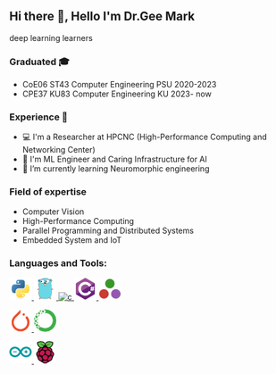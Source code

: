 ## Hi there 👋, Hello I'm Dr.Gee Mark
deep learning learners

### Graduated 🎓
- CoE06 ST43 Computer Engineering PSU 2020-2023
- CPE37 KU83 Computer Engineering KU  2023- now
### Experience 🔅
- 💻 I'm a Researcher at HPCNC (High-Performance Computing and Networking Center) 
- 📘 I'm ML Engineer and Caring Infrastructure for AI
- 🌱 I’m currently learning Neuromorphic engineering

### Field of expertise
- Computer Vision
- High-Performance Computing
- Parallel Programming and Distributed Systems
- Embedded System and IoT
  
<p align="left"></p>
<h3 align="left">Languages and Tools:</h3>
<p align="left"> 
<a href="https://www.python.org" target="_blank" rel="noreferrer"> <img src="https://raw.githubusercontent.com/devicons/devicon/master/icons/python/python-original.svg" alt="python" width="40" height="40"/> </a>
<a href="https://golang.org" target="_blank" rel="noreferrer"> <img src="https://raw.githubusercontent.com/devicons/devicon/master/icons/go/go-original.svg" alt="go" width="40" height="40"/> </a>
<a href="https://www.cprogramming.com/" target="_blank" rel="noreferrer"> <img src="https://upload.wikimedia.org/wikipedia/commons/1/18/C_Programming_Language.svg" alt="c" width="40" height="40"/> </a> <a href="https://www.w3schools.com/cs/" target="_blank" rel="noreferrer"> <img src="https://raw.githubusercontent.com/devicons/devicon/master/icons/csharp/csharp-original.svg" alt="csharp" width="40" height="40"/> </a>
<a href="https://julialang.org/" target="_blank" rel="noreferrer"> <img src="https://raw.githubusercontent.com/devicons/devicon/refs/heads/master/icons/julia/julia-original.svg" alt="julia" width="40" height="40"/> </a>

<a href="https://pytorch.org/" target="_blank" rel="noreferrer"> <img src="https://raw.githubusercontent.com/devicons/devicon/master/icons/pytorch/pytorch-original.svg" alt="pytorch" width="40" height="40"/> </a>
<a href="https://anaconda.org/" target="_blank" rel="noreferrer"> <img src="https://raw.githubusercontent.com/devicons/devicon/master/icons/anaconda/anaconda-original.svg" alt="conda" width="40" height="40"/> </a>

<a href="https://www.arduino.cc/" target="_blank" rel="noreferrer"> <img src="https://raw.githubusercontent.com/devicons/devicon/master/icons/arduino/arduino-original.svg" alt="arduino" width="40" height="40"/> </a><a href="" target="_blank" rel="noreferrer"> <img src="https://raw.githubusercontent.com/devicons/devicon/master/icons/raspberrypi/raspberrypi-original.svg" alt="rasberrypi" width="40" height="40"/> </a>



####
</p>

